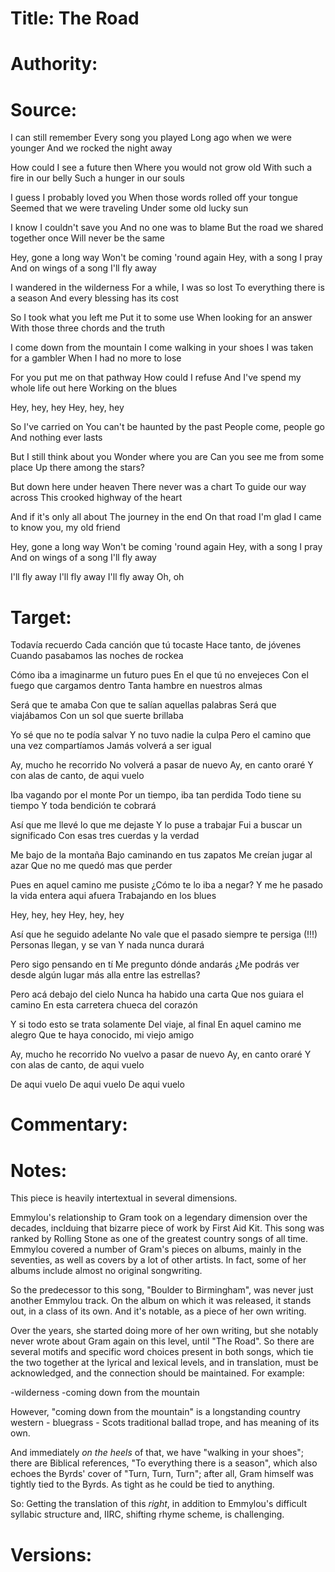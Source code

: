 # Title: The Road

# Authority: 

# Source:
I can still remember
Every song you played
Long ago when we were younger
And we rocked the night away

How could I see a future then
Where you would not grow old
With such a fire in our belly
Such a hunger in our souls

I guess I probably loved you
When those words rolled off your tongue
Seemed that we were traveling
Under some old lucky sun

I know I couldn't save you
And no one was to blame
But the road we shared together once
Will never be the same

Hey, gone a long way
Won't be coming 'round again
Hey, with a song I pray
And on wings of a song I'll fly away

I wandered in the wilderness
For a while, I was so lost
To everything there is a season
And every blessing has its cost

So I took what you left me
Put it to some use
When looking for an answer
With those three chords and the truth

I come down from the mountain
I come walking in your shoes
I was taken for a gambler
When I had no more to lose

For you put me on that pathway
How could I refuse
And I've spend my whole life out here
Working on the blues

Hey, hey, hey
Hey, hey, hey

So I've carried on
You can't be haunted by the past
People come, people go
And nothing ever lasts

But I still think about you
Wonder where you are
Can you see me from some place
Up there among the stars?

But down here under heaven
There never was a chart
To guide our way across
This crooked highway of the heart

And if it's only all about
The journey in the end
On that road I'm glad
I came to know you, my old friend

Hey, gone a long way
Won't be coming 'round again
Hey, with a song I pray
And on wings of a song I'll fly away

I'll fly away
I'll fly away
I'll fly away
Oh, oh

# Target:  

Todavía recuerdo
Cada canción que tú tocaste
Hace tanto, de jóvenes
Cuando pasabamos las noches de rockea

Cómo iba a imaginarme un futuro pues
En el que tú no envejeces
Con el fuego que cargamos dentro
Tanta hambre en nuestros almas

Será que te amaba
Con que te salían aquellas palabras
Será que viajábamos 
Con un sol que suerte brillaba

Yo sé que no te podía salvar
Y no tuvo nadie la culpa
Pero el camino que una vez compartíamos
Jamás volverá a ser igual

Ay, mucho he recorrido
No volverá a pasar de nuevo
Ay, en canto oraré 
Y con alas de canto, de aqui vuelo

Iba vagando por el monte
Por un tiempo, iba tan perdida
Todo tiene su tiempo
Y toda bendición te cobrará

Así que me llevé lo que me dejaste
Y lo puse a trabajar
Fui a buscar un significado
Con esas tres cuerdas y la verdad

Me bajo de la montaña
Bajo caminando en tus zapatos
Me creían jugar al azar
Que no me quedó mas que perder

Pues en aquel camino me pusiste
¿Cómo te lo iba a negar?
Y me he pasado la vida entera aqui afuera
Trabajando en los blues

Hey, hey, hey
Hey, hey, hey

Así que he seguido adelante
No vale que el pasado siempre te persiga (!!!)
Personas llegan, y se van
Y nada nunca durará

Pero sigo pensando en tí
Me pregunto dónde andarás
¿Me podrás ver desde algún lugar
más alla entre las estrellas?

Pero acá debajo del cielo
Nunca ha habido una carta
Que nos guiara el camino
En esta carretera chueca del corazón

Y si todo esto se trata solamente
Del viaje, al final
En aquel camino me alegro
Que te haya conocido, mi viejo amigo

Ay, mucho he recorrido
No vuelvo a pasar de nuevo
Ay, en canto oraré 
Y con alas de canto, de aqui vuelo

De aqui vuelo
De aqui vuelo
De aqui vuelo

# Commentary:  

# Notes:  

This piece is heavily intertextual in several dimensions.

Emmylou's relationship to Gram took on a legendary dimension over the decades, inclduing that bizarre piece of work by First Aid Kit. This song was ranked by Rolling Stone as one of the greatest country songs of all time. Emmylou covered a number of Gram's pieces on albums, mainly in the seventies, as well as covers by a lot of other artists. In fact, some of her albums include almost no original songwriting.

So the predecessor to this song, "Boulder to Birmingham", was never just another Emmylou track. On the album on which it was released, it stands out, in a class of its own. And it's notable, as a piece of her own writing.

Over the years, she started doing more of her own writing, but she notably never wrote about Gram again on this level, until "The Road". So there are several motifs and specific word choices present in both songs, which tie the two together at the lyrical and lexical levels, and in translation, must be acknowledged, and the connection should be maintained. For example:

-wilderness
-coming down from the mountain

However, "coming down from the mountain" is a longstanding country western - bluegrass - Scots traditional ballad trope, and has meaning of its own.

And immediately *on the heels* of that, we have "walking in your shoes"; there are Biblical references, "To everything there is a season", which also echoes the Byrds' cover of "Turn, Turn, Turn"; after all, Gram himself was tightly tied to the Byrds. As tight as he could be tied to anything.

So: Getting the translation of this *right*, in addition to Emmylou's difficult syllabic structure and, IIRC, shifting rhyme scheme, is challenging.

# Versions:  